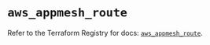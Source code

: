 # `aws_appmesh_route`

Refer to the Terraform Registry for docs: [`aws_appmesh_route`](https://registry.terraform.io/providers/hashicorp/aws/5.65.0/docs/resources/appmesh_route).
